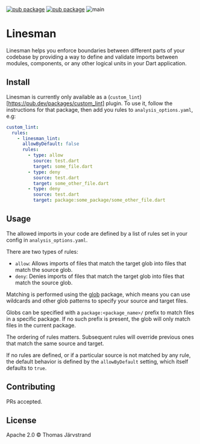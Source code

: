 [![pub package](https://img.shields.io/pub/v/linesman.svg?label=linesman&color=blue)](https://pub.dev/packages/linesman)
[![pub package](https://img.shields.io/pub/v/linesman_lint.svg?label=linesman_lint&color=blue)](https://pub.dev/packages/linesman_lint)
![main](https://github.com/tjarvstrand/linesman/actions/workflows/test.yaml/badge.svg?branch=main)


# Linesman

Linesman helps you enforce boundaries between different parts of your codebase by providing a way to
define and validate imports between modules, components, or any other logical units in your
Dart application.

## Install

Linesman is currently only available as a (`custom_lint`)[https://pub.dev/packages/custom_lint]
plugin. To use it, follow the instructions for that package, then add you rules to
`analysis_options.yaml`, e.g:

```yaml
custom_lint:
  rules:
    - linesman_lint:
      allowByDefault: false
      rules:
        - type: allow
          source: test.dart
          target: some_file.dart
        - type: deny
          source: test.dart
          target: some_other_file.dart
        - type: deny
          source: test.dart
          target: package:some_package/some_other_file.dart
```

## Usage

The allowed imports in your code are defined by a list of rules set in your config in
`analysis_options.yaml`.

There are two types of rules:
- `allow`: Allows imports of files that match the target glob into files that match the source glob.
- `deny`: Denies imports of files that match the target glob into files that match the source glob.

Matching is performed using the [glob](https://pub.dev/packages/glob) package, which means you can
use wildcards and other glob patterns to specify your source and target files.

Globs can be specified with a `package:<package_name>/` prefix to match files in a specific package.
If no such prefix is present, the glob will only match files in the current package.

The ordering of rules matters. Subsequent rules will override previous ones that match the same
source and target.

If no rules are defined, or if a particular source is not matched by any rule, the default behavior
is defined by the `allowByDefault` setting, which itself defaults to `true`.

## Contributing

PRs accepted.

## License

Apache 2.0 © Thomas Järvstrand
